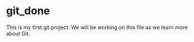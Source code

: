 # git_done

This is my first git project. We will be working on this file as we learn more about Git.